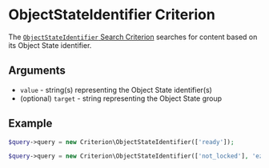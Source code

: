 # ObjectStateIdentifier Criterion

The [`ObjectStateIdentifier` Search Criterion](https://github.com/ezsystems/ezpublish-kernel/blob/v8.0.0-beta3/eZ/Publish/API/Repository/Values/Content/Query/Criterion/ObjectStateId.php)
searches for content based on its Object State identifier.

## Arguments

- `value` - string(s) representing the Object State identifier(s)
- (optional) `target` - string representing the Object State group

## Example

``` php
$query->query = new Criterion\ObjectStateIdentifier(['ready']);
```

``` php
$query->query = new Criterion\ObjectStateIdentifier(['not_locked'], 'ez_lock');
```
